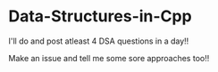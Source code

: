 # Data-Structures-in-Cpp
I'll do and post atleast 4 DSA questions in a day!!

Make an issue and tell me some sore approaches too!!
